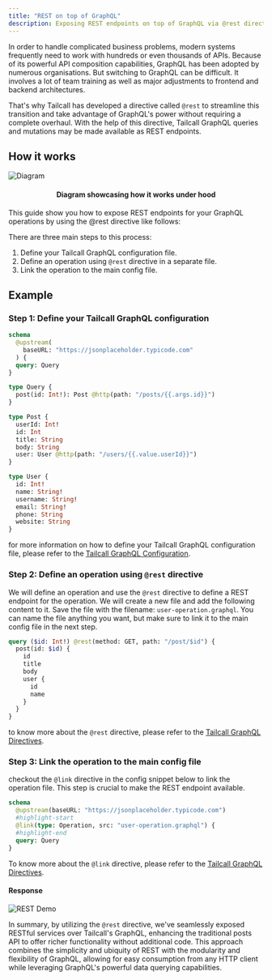 ```yaml
---
title: "REST on top of GraphQL"
description: Exposing REST endpoints on top of GraphQL via @rest directive.
---
```


In order to handle complicated business problems, modern systems frequently need to work with hundreds or even thousands of APIs. Because of its powerful API composition capabilities, GraphQL has been adopted by numerous organisations. But switching to GraphQL can be difficult. It involves a lot of team training as well as major adjustments to frontend and backend architectures.

That's why Tailcall has developed a directive called `@rest` to streamline this transition and take advantage of GraphQL's power without requiring a complete overhaul. With the help of this directive, Tailcall GraphQL queries and mutations may be made available as REST endpoints.

## How it works

![Diagram](/images/docs/rest-diagram.svg)

<h4 align="center">Diagram showcasing how it works under hood</h4>

This guide show you how to expose REST endpoints for your GraphQL operations by using the @rest directive like follows:

There are three main steps to this process:

1. Define your Tailcall GraphQL configuration file.
2. Define an operation using `@rest` directive in a separate file.
3. Link the operation to the main config file.

## Example

### Step 1: Define your Tailcall GraphQL configuration

```graphql
schema
  @upstream(
    baseURL: "https://jsonplaceholder.typicode.com"
  ) {
  query: Query
}

type Query {
  post(id: Int!): Post @http(path: "/posts/{{.args.id}}")
}

type Post {
  userId: Int!
  id: Int
  title: String
  body: String
  user: User @http(path: "/users/{{.value.userId}}")
}

type User {
  id: Int!
  name: String!
  username: String!
  email: String!
  phone: String
  website: String
}
```

for more information on how to define your Tailcall GraphQL configuration file, please refer to the [Tailcall GraphQL Configuration](/docs/guides/getting-started-with-graphql-using-tailcall/#configuration).

### Step 2: Define an operation using `@rest` directive

We will define an operation and use the `@rest` directive to define a REST endpoint for the operation. We will create a new file and add the following content to it. Save the file with the
filename: `user-operation.graphql`. You can name the file anything you want, but make sure to link it to the main config file in the next step.

```graphql
query ($id: Int!) @rest(method: GET, path: "/post/$id") {
  post(id: $id) {
    id
    title
    body
    user {
      id
      name
    }
  }
}
```

to know more about the `@rest` directive, please refer to the [Tailcall GraphQL Directives](./directives.md#rest).

### Step 3: Link the operation to the main config file

checkout the `@link` directive in the config snippet below to link the operation file. This step is crucial to make the REST endpoint available.

```graphql
schema
  @upstream(baseURL: "https://jsonplaceholder.typicode.com")
  #highlight-start
  @link(type: Operation, src: "user-operation.graphql") {
  #highlight-end
  query: Query
}
```

To know more about the `@link` directive, please refer to the [Tailcall GraphQL Directives](./directives.md#link).

#### Response

![REST Demo](/images/docs/rest.png)

In summary, by utilizing the `@rest` directive, we've seamlessly exposed RESTful services over Tailcall's GraphQL, enhancing the traditional posts API to offer richer functionality without additional code. This approach combines the simplicity and ubiquity of REST with the modularity and flexibility of GraphQL, allowing for easy consumption from any HTTP client while leveraging GraphQL's powerful data querying capabilities.
